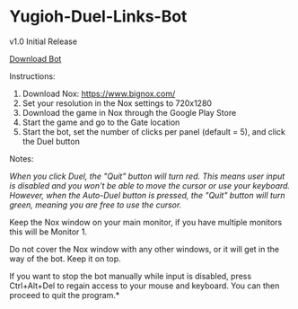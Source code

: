 # Yugioh-Duel-Links-Bot

v1.0 Initial Release

[Download Bot](https://github.com/milan102/Yugioh-Duel-Links-Bot/raw/master/Yugioh%20Duel%20Links%20Bot/v1.0%20Release/Yugioh%20Duel%20Links%20Bot.exe)

Instructions:
1) Download Nox: https://www.bignox.com/
2) Set your resolution in the Nox settings to 720x1280
3) Download the game in Nox through the Google Play Store
4) Start the game and go to the Gate location
5) Start the bot, set the number of clicks per panel (default = 5), and click the Duel button

Notes:

*When you click Duel, the "Quit" button will turn red. This means user input is disabled and you won't be able to move the cursor or use your keyboard. However, when the Auto-Duel button is pressed, the "Quit" button will turn green, meaning you are free to use the cursor.*

Keep the Nox window on your main monitor, if you have multiple monitors this will be Monitor 1. 

Do not cover the Nox window with any other windows, or it will get in the way of the bot. Keep it on top.

If you want to stop the bot manually while input is disabled, press Ctrl+Alt+Del to regain access to your mouse and keyboard. You can then proceed to quit the program.*

